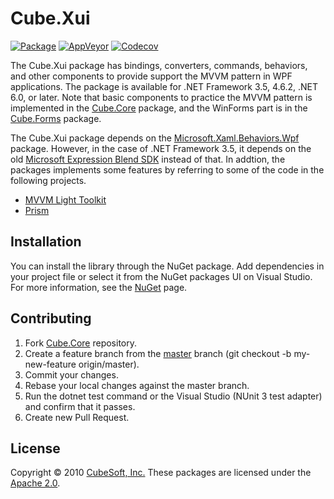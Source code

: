 Cube.Xui
====

[![Package](https://badgen.net/nuget/v/cube.xui)](https://www.nuget.org/packages/cube.xui/)
[![AppVeyor](https://badgen.net/appveyor/ci/clown/cube-core)](https://ci.appveyor.com/project/clown/cube-core)
[![Codecov](https://badgen.net/codecov/c/github/cube-soft/cube.core)](https://codecov.io/gh/cube-soft/cube.core)

The Cube.Xui package has bindings, converters, commands, behaviors, and other components to provide support the MVVM pattern in WPF applications. The package is available for .NET Framework 3.5, 4.6.2, .NET 6.0, or later. Note that basic components to practice the MVVM pattern is implemented in the [Cube.Core](https://www.nuget.org/packages/cube.core/) package, and the WinForms part is in the [Cube.Forms](https://www.nuget.org/packages/cube.forms/) package.

The Cube.Xui package depends on the [Microsoft.Xaml.Behaviors.Wpf](https://www.nuget.org/packages/Microsoft.Xaml.Behaviors.Wpf/) package. However, in the case of .NET Framework 3.5, it depends on the old [Microsoft Expression Blend SDK](https://www.microsoft.com/ja-jp/download/details.aspx?id=10801) instead of that. In addtion, the packages implements some features by referring to some of the code in the following projects.

* [MVVM Light Toolkit](https://github.com/lbugnion/mvvmlight)
* [Prism](https://github.com/PrismLibrary/Prism)

## Installation

You can install the library through the NuGet package. Add dependencies in your project file or select it from the NuGet packages UI on Visual Studio. For more information, see the [NuGet](https://www.nuget.org/packages/cube.xui/) page.

## Contributing

1. Fork [Cube.Core](https://github.com/cube-soft/cube.core/fork) repository.
2. Create a feature branch from the [master](https://github.com/cube-soft/cube.core/tree/master) branch (git checkout -b my-new-feature origin/master).
3. Commit your changes.
4. Rebase your local changes against the master branch.
5. Run the dotnet test command or the Visual Studio (NUnit 3 test adapter) and confirm that it passes.
6. Create new Pull Request.

## License

Copyright © 2010 [CubeSoft, Inc.](https://www.cube-soft.com/)
These packages are licensed under the [Apache 2.0](https://github.com/cube-soft/cube.core/blob/master/License.txt).